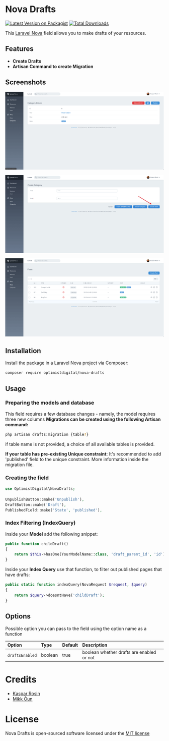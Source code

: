 # Nova Drafts

[![Latest Version on Packagist](https://img.shields.io/packagist/v/optimistdigital/nova-drafts.svg?style=flat-square)](https://packagist.org/packages/optimistdigital/nova-drafts)
[![Total Downloads](https://img.shields.io/packagist/dt/optimistdigital/nova-drafts.svg?style=flat-square)](https://packagist.org/packages/optimistdigital/nova-drafts)

This [Laravel Nova](https://nova.laravel.com) field allows you to make drafts of your resources.

## Features

- **Create Drafts**
- **Artisan Command to create Migration**

## Screenshots

![Detail View](./docs/nova-drafts-details-view.png)

![Form View](./docs/nova-drafts-form-view.png)

![Index View](./docs/nova-drafts-index-view.png)

## Installation

Install the package in a Laravel Nova project via Composer:

```bash
composer require optimistdigital/nova-drafts
```

## Usage

### Preparing the models and database

This field requires a few database changes - namely, the model requires three new columns
**Migrations can be created using the following Artisan command:**

```bash
php artisan drafts:migration {table?}
```

if table name is not provided, a choice of all available tables is provided.

**If your table has pre-existing Unique constraint:**
It's recommended to add 'published' field to the unique constraint.
More information inside the migration file.

### Creating the field

```php
use OptimistDigital\NovaDrafts;

UnpublishButton::make('Unpublish'),
DraftButton::make('Draft'),
PublishedField::make('State', 'published'),
```

### Index Filtering (IndexQuery)

Inside your **Model** add the following snippet:

```php
public function childDraft()
{
    return $this->hasOne(YourModelName::class, 'draft_parent_id', 'id');
}
```

Inside your **Index Query** use that function, to filter out published pages that have drafts:

```php
public static function indexQuery(NovaRequest $request, $query)
{
    return $query->doesntHave('childDraft');
}
```

## Options

Possible option you can pass to the field using the option name as a function

| Option          | Type    | Default | Description                               |
| :-------------- | :------ | :------ | :---------------------------------------- |
| `draftsEnabled` | boolean | true    | boolean whether drafts are enabled or not |

# Credits

- [Kaspar Rosin](https://github.com/kasparrosin)
- [Mikk Õun](https://github.com/mikkoun)

# License

Nova Drafts is open-sourced software licensed under the [MIT license](https://github.com/optimistdigital/nova-drafts/blob/master/LICENSE.md)
